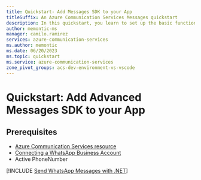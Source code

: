 ```yaml
---
title: Quickstart- Add Messages SDK to your App
titleSuffix: An Azure Communication Services Messages quickstart
description: In this quickstart, you learn to set up the basic functionality of Azure Communication Services Messages
author: memontic-ms
manager: camilo.ramirez
services: azure-communication-services
ms.author: memontic
ms.date: 06/20/2023
ms.topic: quickstart
ms.service: azure-communication-services
zone_pivot_groups: acs-dev-environment-vs-vscode
---
```


# Quickstart: Add Advanced Messages SDK to your App

## Prerequisites

- [Azure Communication Services resource](../../create-communication-resource.md)
- [Connecting a WhatsApp Business Account](../../../quickstarts/advancedmessaging/whatsapp/connecting-whatsapp-business-account.md)
- Active PhoneNumber

[!INCLUDE [Send WhatsApp Messages with .NET](./includes/get-started/messages-get-started-net.md)]
